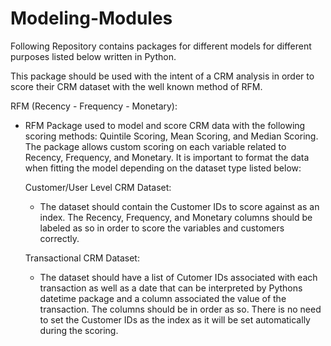 # Modeling-Modules

Following Repository contains packages for different models for different purposes listed below written in Python.

This package should be used with the intent of a CRM analysis in order to score their CRM dataset with
the well known method of RFM.

RFM (Recency - Frequency - Monetary):
  - RFM Package used to model and score CRM data with the following scoring methods: Quintile Scoring, Mean Scoring, and Median Scoring.
    The package allows custom scoring on each variable related to Recency, Frequency, and Monetary. It is important to format the data 
    when fitting the model depending on the dataset type listed below:
    
    Customer/User Level CRM Dataset:
      - The dataset should contain the Customer IDs to score against as an index. The Recency, Frequency, and Monetary columns should be
        labeled as so in order to score the variables and customers correctly.
        
    Transactional CRM Dataset:
      - The dataset should have a list of Cutomer IDs associated with each transaction as well as a date that can be interpreted by Pythons
        datetime package and a column associated the value of the transaction. The columns should be in order as so. There is no need to set
        the Customer IDs as the index as it will be set automatically during the scoring.
